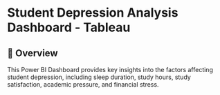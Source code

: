 # Student Depression Analysis Dashboard - Tableau
## 📌 Overview
This Power BI Dashboard provides key insights into the factors affecting student depression, including sleep duration, study hours, study satisfaction, academic pressure, and financial stress.
